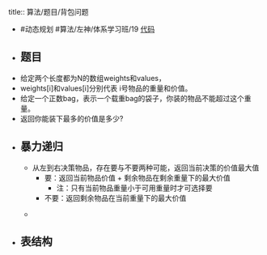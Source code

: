 title:: 算法/题目/背包问题

- #动态规划 #算法/左神/体系学习班/19 [代码](https://github.com/singee-study/algorithm-java/blob/master/zuo-algorithm-2020/class19/Code01.java)
- ## 题目
- 给定两个长度都为N的数组weights和values，
- weights[i]和values[i]分别代表 i号物品的重量和价值。
- 给定一个正数bag，表示一个载重bag的袋子，你装的物品不能超过这个重量。
- 返回你能装下最多的价值是多少?
- ## 暴力递归
	- 从左到右决策物品，存在要与不要两种可能，返回当前决策的价值最大值
		- 要：返回当前物品价值 + 剩余物品在剩余重量下的最大价值
			- 注：只有当前物品重量小于可用重量时才可选择要
		- 不要：返回剩余物品在当前重量下的最大价值
	- ```java
	  ```
- ## 表结构